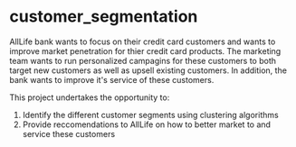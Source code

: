 # customer_segmentation
AllLife bank wants to focus on their credit card customers and wants to improve market penetration for thier credit card products. The marketing team wants to run personalized campagins for these customers to both target new customers as well as upsell existing customers. In addition, the bank wants to improve it's service of these customers.

This project undertakes the opportunity to:  

1. Identify the different customer segments using clustering algorithms 
2. Provide reccomendations to AllLife on how to better market to and service these customers
